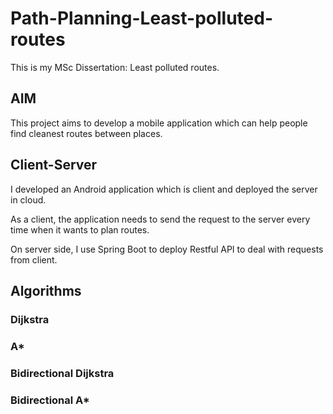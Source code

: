 # Path-Planning-Least-polluted-routes

This is my MSc Dissertation: Least polluted routes.

## AIM
This project aims to develop a mobile application which can help people find cleanest routes between places.

## Client-Server
I developed an Android application which is client and deployed the server in cloud.

As a client, the application needs to send the request to the server every time when it wants to plan routes.

On server side, I use Spring Boot to deploy Restful API to deal with requests from client.


## Algorithms

### Dijkstra

### A*

### Bidirectional Dijkstra


### Bidirectional A*
